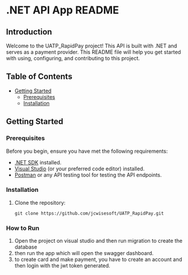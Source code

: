 # .NET API App README

## Introduction

Welcome to the UATP_RapidPay project! This API is built with .NET and serves as  a payment provider. This README file will help you get started with using, configuring, and contributing to this project.

## Table of Contents

- [Getting Started](#getting-started)
  - [Prerequisites](#prerequisites)
  - [Installation](#installation)


## Getting Started

### Prerequisites

Before you begin, ensure you have met the following requirements:

- [.NET SDK](https://dotnet.microsoft.com/download) installed.
- [Visual Studio](https://visualstudio.microsoft.com/) (or your preferred code editor) installed.
- [Postman](https://www.postman.com/) or any API testing tool for testing the API endpoints.

### Installation

1. Clone the repository:

   ```shell
   git clone https://github.com/jcwisesoft/UATP_RapidPay.git

### How to Run
  1. Open the project on visual studio and then run migration to create the database 
  2. then run the app which will open the swagger dashboard.
  3. to create card and make payment, you have to create an account and then login with the jwt token generated.

